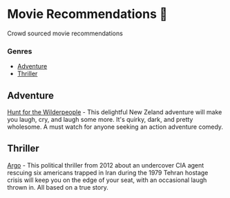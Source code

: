 # Movie Recommendations 🍿
Crowd sourced movie recommendations

### Genres
* [Adventure](#adventure)
* [Thriller](#thriller)

## Adventure
[Hunt for the Wilderpeople](https://www.imdb.com/title/tt4698684/?ref_=nv_sr_2) - This delightful New Zeland adventure will make you laugh, cry, and laugh some more. It's quirky, dark, and pretty wholesome. A must watch for anyone seeking an action adventure comedy.

## Thriller
[Argo](https://www.imdb.com/title/tt1024648/) - This political thriller from 2012 about an undercover CIA agent rescuing six americans trapped in Iran during the 1979 Tehran hostage crisis will keep you on the edge of your seat, with an occasional laugh thrown in. All based on a true story.
